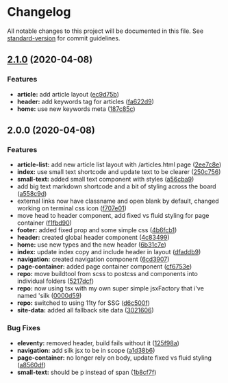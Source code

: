 # Changelog

All notable changes to this project will be documented in this file. See [standard-version](https://github.com/conventional-changelog/standard-version) for commit guidelines.

## [2.1.0](https://github.com/csi-lk/csi.lk/compare/v2.0.0...v2.1.0) (2020-04-08)


### Features

* **article:** add article layout ([ec9d75b](https://github.com/csi-lk/csi.lk/commit/ec9d75b47d7a9e1ee01c8b92e7e47bb580da8074))
* **header:** add <meta> keywords tag for articles ([fa622d9](https://github.com/csi-lk/csi.lk/commit/fa622d97732d420c1db29a66e8d3a21727f3541a))
* **home:** use new keywords meta ([187c85c](https://github.com/csi-lk/csi.lk/commit/187c85c8e08e4d5137929590bb66a00a2fde5a51))

## 2.0.0 (2020-04-08)


### Features

* **article-list:** add new article list layout with /articles.html page ([2ee7c8e](https://github.com/csi-lk/csi.lk/commit/2ee7c8eda16643ef057d82d5235c4660a820fbc8))
* **index:** use small text shortcode and update text to be clearer ([250c756](https://github.com/csi-lk/csi.lk/commit/250c756cff18f68392ec7a19be8bbecd928f50af))
* **small-text:** added small text component with styles ([a56cba9](https://github.com/csi-lk/csi.lk/commit/a56cba982589e1c133250c8d9663b5b2be53561d))
* add big text markdown shortcode and a bit of styling across the board ([a558c9d](https://github.com/csi-lk/csi.lk/commit/a558c9d1af00aef17a9c742f56cd15bd4133f0e2))
* external links now have classname and open blank by default, changed working on terminal css icon ([f707e01](https://github.com/csi-lk/csi.lk/commit/f707e014b37fb65233c83e4692792b925236d047))
* move head to header component, add fixed vs fluid styling for page container ([f1fbd90](https://github.com/csi-lk/csi.lk/commit/f1fbd9068963d911d304d8ab14bed59d09a85ac3))
* **footer:** added fixed prop and some simple css ([4b6fcb1](https://github.com/csi-lk/csi.lk/commit/4b6fcb1edc36508b3f4f028acf7f8e645cff6102))
* **header:** created global header component ([4c83499](https://github.com/csi-lk/csi.lk/commit/4c834992b1940c4fbe453468209177f6b74b9ab1))
* **home:** use new types and the new header ([6b31c7e](https://github.com/csi-lk/csi.lk/commit/6b31c7e391d48d0bb0ac66cb141863bebc7fac9d))
* **index:** update index copy and include header in layout ([dfaddb9](https://github.com/csi-lk/csi.lk/commit/dfaddb9e68c59d2661b8909dd40679ccf89be8eb))
* **navigation:** created navigation component ([6cd3907](https://github.com/csi-lk/csi.lk/commit/6cd3907d62a249bd9ac06a1c115f293f7a286577))
* **page-container:** added page container component ([cf6753e](https://github.com/csi-lk/csi.lk/commit/cf6753ea33b9733939cf491d9405f17d3c6bd303))
* **repo:** move buildtool from scss to postcss and components into individual folders ([5217dcf](https://github.com/csi-lk/csi.lk/commit/5217dcf5dc18bbb452f4e306ea63d84a460741d5))
* **repo:** now using tsx with my own super simple jsxFactory that i've named 'silk ([0000d59](https://github.com/csi-lk/csi.lk/commit/0000d59a1bd360a84a9e89966230da2f49e1fac5))
* **repo:** switched to using 11ty for SSG ([d6c500f](https://github.com/csi-lk/csi.lk/commit/d6c500f5650ed787a7cc3907c4a94545c370172a))
* **site-data:** added all fallback site data ([3021606](https://github.com/csi-lk/csi.lk/commit/3021606979844d4fe3b5be4f3f47c58ee7b9def3))


### Bug Fixes

* **eleventy:** removed header, build fails without it ([125f98a](https://github.com/csi-lk/csi.lk/commit/125f98aec17a8c2ecdf38e824c159acd1f86e69b))
* **navigation:** add silk jsx to be in scope ([a1d38b6](https://github.com/csi-lk/csi.lk/commit/a1d38b6fcd0149db096ecfb7541e77fdd4e2944b))
* **page-container:** no longer rely on body, update fixed vs fluid styling ([a8560df](https://github.com/csi-lk/csi.lk/commit/a8560dfbf76bff3416d003a05827b6ec5097cddb))
* **small-text:** should be p instead of span ([1b8cf7f](https://github.com/csi-lk/csi.lk/commit/1b8cf7f0898aed4dcc500746986265dc0f0a676d))
